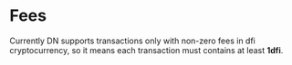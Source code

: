 # Fees

Currently DN supports transactions only with non-zero fees in dfi cryptocurrency, so it means each transaction
must contains at least **1dfi**.
